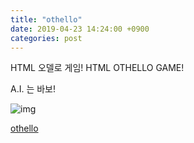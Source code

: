 ```yaml
---
title: "othello"
date: 2019-04-23 14:24:00 +0900
categories: post
---
```

HTML 오델로 게임!
HTML OTHELLO GAME!

A.I. 는 바보!

![img](http://www.mins01.com/home/img/othello.gif)

[othello](https://mins01.github.io/othello/game_othello.html)
